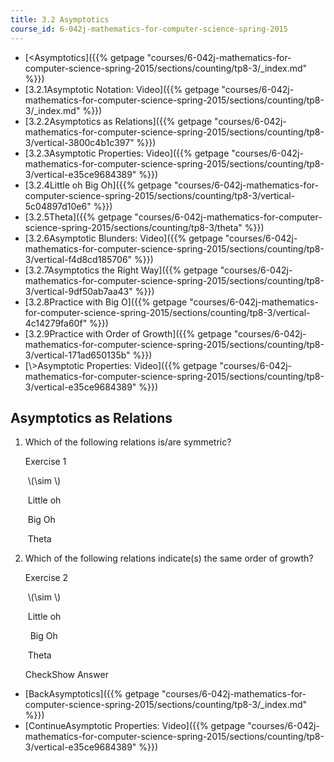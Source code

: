 ```yaml
---
title: 3.2 Asymptotics
course_id: 6-042j-mathematics-for-computer-science-spring-2015
---
```

*   [<Asymptotics]({{% getpage "courses/6-042j-mathematics-for-computer-science-spring-2015/sections/counting/tp8-3/_index.md" %}})
*   [3.2.1Asymptotic Notation: Video]({{% getpage "courses/6-042j-mathematics-for-computer-science-spring-2015/sections/counting/tp8-3/_index.md" %}})
*   [3.2.2Asymptotics as Relations]({{% getpage "courses/6-042j-mathematics-for-computer-science-spring-2015/sections/counting/tp8-3/vertical-3800c4b1c397" %}})
*   [3.2.3Asymptotic Properties: Video]({{% getpage "courses/6-042j-mathematics-for-computer-science-spring-2015/sections/counting/tp8-3/vertical-e35ce9684389" %}})
*   [3.2.4Little oh Big Oh]({{% getpage "courses/6-042j-mathematics-for-computer-science-spring-2015/sections/counting/tp8-3/vertical-5c04897d10e6" %}})
*   [3.2.5Theta]({{% getpage "courses/6-042j-mathematics-for-computer-science-spring-2015/sections/counting/tp8-3/theta" %}})
*   [3.2.6Asymptotic Blunders: Video]({{% getpage "courses/6-042j-mathematics-for-computer-science-spring-2015/sections/counting/tp8-3/vertical-f4d8cd185706" %}})
*   [3.2.7Asymptotics the Right Way]({{% getpage "courses/6-042j-mathematics-for-computer-science-spring-2015/sections/counting/tp8-3/vertical-9df50ab7aa43" %}})
*   [3.2.8Practice with Big O]({{% getpage "courses/6-042j-mathematics-for-computer-science-spring-2015/sections/counting/tp8-3/vertical-4c14279fa60f" %}})
*   [3.2.9Practice with Order of Growth]({{% getpage "courses/6-042j-mathematics-for-computer-science-spring-2015/sections/counting/tp8-3/vertical-171ad650135b" %}})
*   [\\>Asymptotic Properties: Video]({{% getpage "courses/6-042j-mathematics-for-computer-science-spring-2015/sections/counting/tp8-3/vertical-e35ce9684389" %}})

Asymptotics as Relations
------------------------

  

1.  Which of the following relations is/are symmetric?
    
    Exercise 1
    
    &nbsp;\\(\\sim \\)&nbsp;
    
    &nbsp;Little oh&nbsp;
    
    &nbsp;Big Oh&nbsp;
    
    &nbsp;Theta&nbsp;
    
2.  Which of the following relations indicate(s) the same order of growth?
    
    Exercise 2
    
    &nbsp;\\(\\sim \\)&nbsp;
    
    &nbsp;Little oh&nbsp;
    
    &nbsp; Big Oh&nbsp;
    
    &nbsp;Theta&nbsp;
    
    CheckShow Answer
    

*   [BackAsymptotics]({{% getpage "courses/6-042j-mathematics-for-computer-science-spring-2015/sections/counting/tp8-3/_index.md" %}})
*   [ContinueAsymptotic Properties: Video]({{% getpage "courses/6-042j-mathematics-for-computer-science-spring-2015/sections/counting/tp8-3/vertical-e35ce9684389" %}})